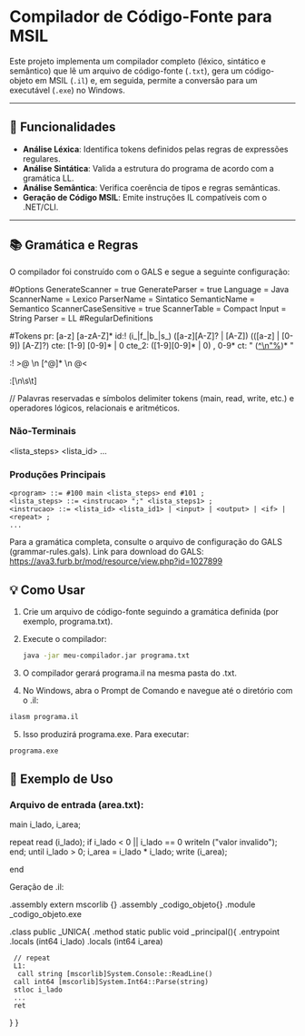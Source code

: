 # Compilador de Código-Fonte para MSIL

Este projeto implementa um compilador completo (léxico, sintático e semântico) que lê um arquivo de código-fonte (`.txt`), gera um código-objeto em MSIL (`.il`) e, em seguida, permite a conversão para um executável (`.exe`) no Windows.

---

## 🚀 Funcionalidades

- **Análise Léxica**: Identifica tokens definidos pelas regras de expressões regulares.
- **Análise Sintática**: Valida a estrutura do programa de acordo com a gramática LL.
- **Análise Semântica**: Verifica coerência de tipos e regras semânticas.
- **Geração de Código MSIL**: Emite instruções IL compatíveis com o .NET/CLI.

---

## 📚 Gramática e Regras

O compilador foi construído com o GALS e segue a seguinte configuração:

#Options
GenerateScanner = true
GenerateParser = true
Language = Java
ScannerName = Lexico
ParserName = Sintatico
SemanticName = Semantico
ScannerCaseSensitive = true
ScannerTable = Compact
Input = String
Parser = LL
#RegularDefinitions

#Tokens
pr: [a-z] [a-zA-Z]*
id:! (i_|f_|b_|s_) ([a-z][A-Z]? | [A-Z]) (([a-z] | [0-9]) [A-Z]?)
cte: [1-9] [0-9]* | 0
cte_2: ([1-9][0-9]* | 0) , 0-9*
ct: " ([^\n"%](%x))* "

:! >@ \n [^@]* \n @<

:[\n\s\t]

// Palavras reservadas e símbolos
delimiter tokens (main, read, write, etc.) e operadores lógicos, relacionais e aritméticos.

### Não-Terminais
<lista_steps>  <lista_id>        ...
### Produções Principais

```bnf
<program> ::= #100 main <lista_steps> end #101 ;
<lista_steps> ::= <instrucao> ";" <lista_steps1> ;
<instrucao> ::= <lista_id> <lista_id1> | <input> | <output> | <if> | <repeat> ;
...
```

Para a gramática completa, consulte o arquivo de configuração do GALS (grammar-rules.gals).
Link para download do GALS: https://ava3.furb.br/mod/resource/view.php?id=1027899

## 💡 Como Usar

1. Crie um arquivo de código-fonte seguindo a gramática definida (por exemplo, programa.txt).

2. Execute o compilador:
   ```bash
   java -jar meu-compilador.jar programa.txt
   ```
3. O compilador gerará programa.il na mesma pasta do .txt.

4. No Windows, abra o Prompt de Comando e navegue até o diretório com o .il:
```bash
ilasm programa.il
```
5. Isso produzirá programa.exe. Para executar:
```bash
programa.exe
```

## 📝 Exemplo de Uso

### Arquivo de entrada (area.txt):

main
  i_lado, i_area;

  repeat
     read (i_lado);
     if i_lado < 0 || i_lado == 0
        writeln ("valor invalido");
     end;
  until i_lado > 0;
  i_area = i_lado * i_lado;
  write (i_area);

end

Geração de .il:

.assembly extern mscorlib {}
.assembly _codigo_objeto{}
.module _codigo_objeto.exe

.class public _UNICA{
  .method static public void _principal(){
     .entrypoint
     .locals (int64 i_lado)
      .locals (int64 i_area)
     
     // repeat
     L1:
      call string [mscorlib]System.Console::ReadLine()
     call int64 [mscorlib]System.Int64::Parse(string)
     stloc i_lado
     ...
     ret
  }
}
